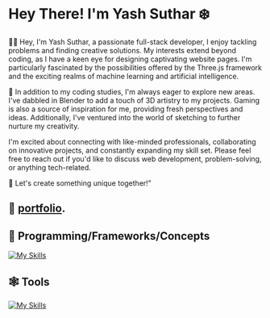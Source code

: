 

# Hey There! I'm Yash Suthar ❄️



                                                                                           

👋🏼 Hey, I'm Yash Suthar, a passionate full-stack developer, I enjoy tackling problems and finding creative solutions. My interests extend beyond coding, as I have a keen eye for designing captivating website pages. I'm particularly fascinated by the possibilities offered by the Three.js framework and the exciting realms of machine learning and artificial intelligence.

🧲 In addition to my coding studies, I'm always eager to explore new areas. I've dabbled in Blender to add a touch of 3D artistry to my projects. Gaming is also a source of inspiration for me, providing fresh perspectives and ideas. Additionally, I've ventured into the world of sketching to further nurture my creativity.

I'm excited about connecting with like-minded professionals, collaborating on innovative projects, and constantly expanding my skill set. Please feel free to reach out if you'd like to discuss web development, problem-solving, or anything tech-related. 

🔗 Let's create something unique together!"

## 🎨  [portfolio](https://yashsuthar.netlify.app/).

## 🦈 Programming/Frameworks/Concepts

[![My Skills](https://skillicons.dev/icons?i=javascript,react,python,django,next,tailwind,nodejs&perline=3)](https://skillicons.dev)


## 🕸️ Tools 

[![My Skills](https://skillicons.dev/icons?i=mysql,figma,ai,vscode,postman,3&perline=3)](https://skillicons.dev)











